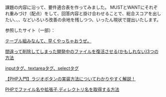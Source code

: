 課題の内容に沿って、要件適合表を作ってみました。
MUSTとWANTにそれぞれ重みづけ（配点）をして、回答内容と掛け合わせることで、総合スコアを出したい、、、などいろいろ改善の余地を残しつつ、いったん現状で提出いたします。

参照したサイト（一部）：

[テーブル組みなんて、早くやっちゃおうぜ。](http://www.yuta-system.com/php/post-5.html)

[間違って削除してしまった開発中のファイルを復活させる(かもしれない)3つの方法](https://zenn.dev/tmitsuoka0423/articles/36d5705b8fc461819fd6)

[inputタグ、textareaタグ、selectタグ](https://www.php-factory.net/trivia/17.php)

[【PHP入門】ラジオボタンの実装方法についてわかりやすく解説！](https://www.sejuku.net/blog/78997)

[PHPでファイル名や拡張子,ディレクトリ名を取得する方法](https://www.flatflag.nir87.com/basename-844)



